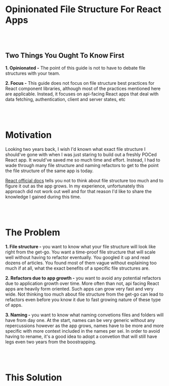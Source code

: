 # Opinionated File Structure For React Apps

<br/><br/>

## Two Things You Ought To Know First

**1. Opinionated -** The point of this guide is not to have to debate file structures with your team.

**2. Focus -** This guide does not focus on file structure best practices for React component libraries, although most of the practices mentioned here are applicable. Instead, it focuses on api-facing React apps that deal with data fetching, authentication, client and server states, etc

<br/><br/>

# Motivation

Looking two years back, I wish I'd known what exact file structure I should've gone with when I was just staring to build out a freshly POCed React app. It would've saved me so much time and effort. Instead, I had to wade through many file structure and naming refactors to get to the point the file structure of the same app is today.

[React official docs](https://reactjs.org/docs/faq-structure.html) tells you not to think about file structure too much and to figure it out as the app grows. In my experience, unfortunately this approach did not work out well and for that reason I'd like to share the knowledge I gained during this time.

<br/><br/>

# The Problem

**1. File structure -** you want to know what your file structure will look like right from the get-go. You want a time-proof file structure that will scale well without having to refactor eventually. You googled it up and read dozens of articles. You found most of them vague without explaining too much if at all, what the exact benefits of a specific file structures are.

**2. Refactors due to app growth -** you want to avoid any potential refactors due to application growth over time. More often than not, api facing React apps are heavily form oriented. Such apps can grow very fast and very wide. Not thinking too much about file structure from the get-go can lead to refactors
even before you know it due to fast growing nature of these type of apps.

**3. Naming -** you want to know what naming convetions files and folders will have from day one. At the start, names can be very generic without any repercussions however as the app grows, names have to be more and more specific with more context included in the names per sei. In order to avoid having to rename, it's a good idea to adopt a convetion that will still have legs even two years from the boostrapping.

<br/><br/>

# This Solution

<br/><br/>
